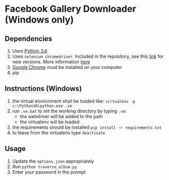 # Facebook Gallery Downloader (Windows only)

## Dependencies

1. Uses [Python 3.6](https://www.python.org/download/releases/3.6/)
1. Uses `selenium chromedriver`. Included in the repository, see this [link](https://sites.google.com/a/chromium.org/chromedriver/downloads) for new versions.
    More information [here](https://sites.google.com/a/chromium.org/chromedriver/getting-started)
1. [Google Chrome](https://www.google.com/chrome/browser/desktop/) must be installed on your computer
1. pip

## Instructions (Windows)

1. the virtual environment shall be loaded like: `virtualenv -p c:\Python36\python.exe .ve`
1. run `.ve.bat` to init the working directory by typing `.ve`:
   * the webdriver will be added to the path
   * the virtualenv will be loaded
1. the requirements should be installed `pip install -r requirements.txt`
1. to leave from the virtualenv type `deactivate`

## Usage

1. Update the `options.json` appropriately
1. Run `python traverse_album.py`
1. Enter your password in the prompt